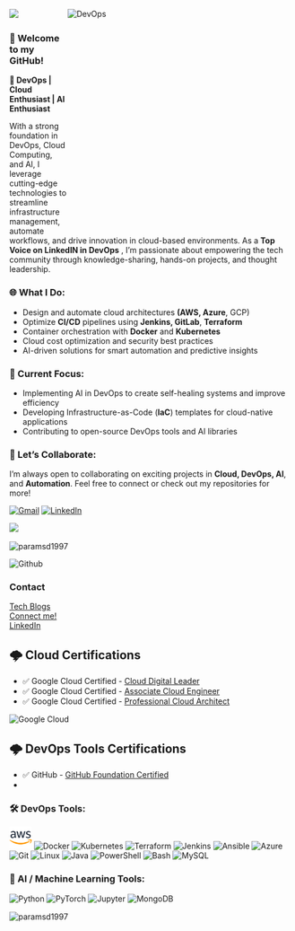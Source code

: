 ![](/assets/Yellow%20and%20Black%20Global%20Response%20Engineer%20LinkedIn%20Banner.png)
<img align= "right" src="https://proeffico.com/wp-content/uploads/2023/10/devOps-trends.gif " alt="DevOps" width="400" height="400"/>
### 👋 Welcome to my GitHub!
**🚀 DevOps | Cloud Enthusiast | AI Enthusiast**

   With a strong foundation in DevOps, Cloud Computing, and AI,
 I leverage cutting-edge technologies to streamline infrastructure management, automate workflows, and drive innovation in cloud-based environments. As a **Top Voice on LinkedIN in DevOps** ,
 I’m passionate about empowering the tech community through knowledge-sharing, hands-on projects, and thought leadership.

### 🌐 What I Do:
- Design and automate cloud architectures **(AWS, Azure**, GCP)
- Optimize **CI/CD** pipelines using **Jenkins, GitLab**, **Terraform**
- Container orchestration with **Docker** and **Kubernetes**
- Cloud cost optimization and security best practices
- AI-driven solutions for smart automation and predictive insights

### 🎯 Current Focus:
- Implementing AI in DevOps to create self-healing systems and improve efficiency
- Developing Infrastructure-as-Code (**IaC**) templates for cloud-native applications
- Contributing to open-source DevOps tools and AI libraries

### 🤝 Let’s Collaborate:
I’m always open to collaborating on exciting projects in **Cloud, DevOps, AI**, and **Automation**. Feel free to connect or check out my repositories for more!

[![Gmail](https://img.shields.io/badge/-Gmail-0078D4?style=for-the-badge&logo=microsoft-outlook&logoColor=white)](mailto:paramsd1997@gmail.com)
[![LinkedIn](https://img.shields.io/badge/-LINKEDIN-0077B5?style=for-the-badge&logo=linkedin&logoColor=white)](https://www.linkedin.com/in/parmeshwar-devane-25843b175)

<!---
paramsd1997/paramsd1997 is a ✨ special ✨ repository because its `README.md` (this file) appears on your GitHub profile.
You can click the Preview link to take a look at your changes.
--->
[![](https://visitcount.itsvg.in/api?id=paramsd1997&label=Profile%20Views&color=3&pretty=true)](https://visitcount.itsvg.in)
<p align="left"> <img src="https://komarev.com/ghpvc/?username=paramsd1997&label=Profile%20views&color=0e75b6&style=flat" alt="paramsd1997" /> </p>

![Github](https://img.shields.io/github/followers/paramsd1997?style=flat-square&logo=github)

### Contact  
<a href="https://param036.hashnode.dev/">Tech Blogs</a>  
<a href="https://linktr.ee/param1997/">Connect me!</a>  
<a href="https://linkedin.com/in/parmeshwar-devane-25843b175">LinkedIn</a>


## 🌩️ Cloud Certifications

- ✅ Google Cloud Certified - [Cloud Digital Leader](https://www.credly.com/badges/208a7d75-3129-4b92-99c9-f9a8d27036f4/public_url/)
- ✅ Google Cloud Certified - [Associate Cloud Engineer](https://www.credly.com/badges/2f2188a6-3834-4abe-b8c0-f4109a09920f/public_url/)
- ✅ Google Cloud Certified - [Professional Cloud Architect](https://www.credly.com/badges/42de5c48-011a-41cb-a617-a71cd515864d/public_url/)

![Google Cloud](https://img.shields.io/badge/Google%20Cloud-Certified-blue?style=flat&logo=googlecloud)

## 🌩️ DevOps Tools Certifications

- ✅ GitHub  - [GitHub Foundation Certified](https://www.credly.com/badges/43b57210-1fd6-4cc9-bc24-d0af16931102/linked_in_profile/)
-

### 🛠 DevOps Tools:
<p align="left">
   <img src="https://raw.githubusercontent.com/devicons/devicon/master/icons/amazonwebservices/amazonwebservices-original-wordmark.svg" alt="aws" width="40" height="40"/> 
  <img src="https://cdn.jsdelivr.net/gh/devicons/devicon/icons/docker/docker-original.svg" alt="Docker" width="40" height="40"/>
  <img src="https://cdn.jsdelivr.net/gh/devicons/devicon/icons/kubernetes/kubernetes-plain.svg" alt="Kubernetes" width="40" height="40"/>
  <img src="https://cdn.jsdelivr.net/gh/devicons/devicon/icons/terraform/terraform-original.svg" alt="Terraform" width="40" height="40"/>
  <img src="https://cdn.jsdelivr.net/gh/devicons/devicon/icons/jenkins/jenkins-original.svg" alt="Jenkins" width="40" height="40"/>
  <img src="https://cdn.jsdelivr.net/gh/devicons/devicon/icons/ansible/ansible-original.svg" alt="Ansible" width="40" height="40"/>
  <img src="https://cdn.jsdelivr.net/gh/devicons/devicon/icons/azure/azure-original.svg" alt="Azure" width="40" height="40"/>
  <img src="https://cdn.jsdelivr.net/gh/devicons/devicon/icons/git/git-original.svg" alt="Git" width="40" height="40"/>
  <img src="https://cdn.jsdelivr.net/gh/devicons/devicon/icons/linux/linux-original.svg" alt="Linux" width="40" height="40"/>
  <img src="https://cdn.jsdelivr.net/gh/devicons/devicon/icons/java/java-original.svg" alt="Java" width="40" height="40"/>
  <img src="https://cdn.jsdelivr.net/gh/devicons/devicon/icons/powershell/powershell-original.svg" alt="PowerShell" width="40" height="40"/>
  <img src="https://cdn.jsdelivr.net/gh/devicons/devicon/icons/bash/bash-original.svg" alt="Bash" width="40" height="40"/>
  <img src="https://cdn.jsdelivr.net/gh/devicons/devicon/icons/mysql/mysql-original.svg" alt="MySQL" width="40" height="40"/>
</p>
</p>

### 🤖 AI / Machine Learning Tools:
<p align="left">
  <img src="https://cdn.jsdelivr.net/gh/devicons/devicon/icons/python/python-original.svg" alt="Python" width="40" height="40"/>
  <img src="https://cdn.jsdelivr.net/gh/devicons/devicon/icons/pytorch/pytorch-original.svg" alt="PyTorch" width="40" height="40"/>
  <img src="https://cdn.jsdelivr.net/gh/devicons/devicon/icons/jupyter/jupyter-original.svg" alt="Jupyter" width="40" height="40"/>
   <img src="https://cdn.jsdelivr.net/gh/devicons/devicon/icons/mongodb/mongodb-original.svg" alt="MongoDB" width="40" height="40"/>
</p>


<p><img align="center" src="https://github-readme-streak-stats.herokuapp.com/?user=paramsd1997&" alt="paramsd1997" /></p>


